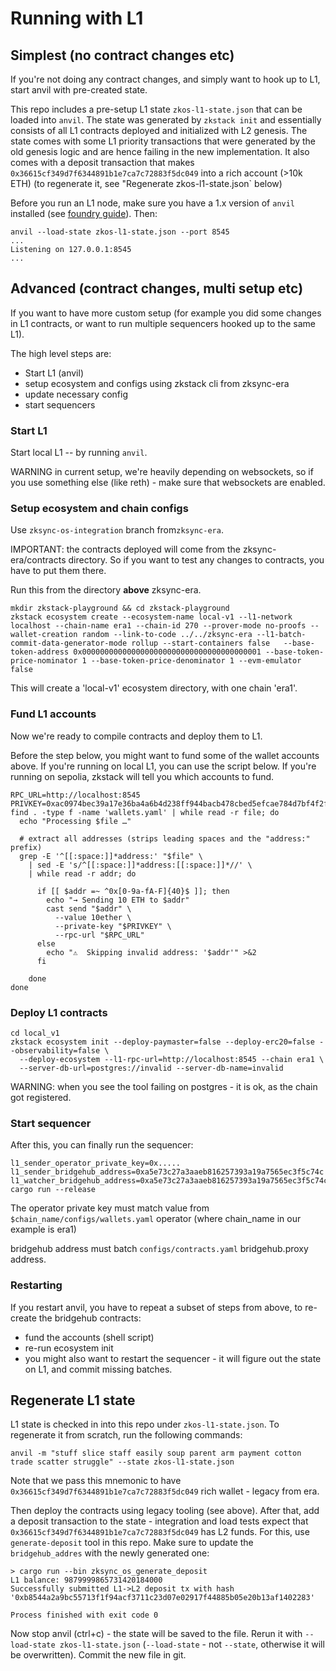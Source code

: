 # Running with L1


## Simplest (no contract changes etc)
If you're not doing any contract changes, and simply want to hook up to L1, start anvil with pre-created state.

This repo includes a pre-setup L1 state `zkos-l1-state.json` that can be loaded into `anvil`. The state was generated by `zkstack init` and essentially consists of all L1 contracts deployed and initialized with L2 genesis. The state comes with some L1 priority transactions that were generated by the old genesis logic and are hence failing in the new implementation. It also comes with a deposit transaction that makes `0x36615cf349d7f6344891b1e7ca7c72883f5dc049` into a rich account (>10k ETH) (to regenerate it, see "Regenerate zkos-l1-state.json` below)

Before you run an L1 node, make sure you have a 1.x version of `anvil` installed (see [foundry guide](https://getfoundry.sh/)). Then:

```
anvil --load-state zkos-l1-state.json --port 8545
...
Listening on 127.0.0.1:8545
...
```

## Advanced (contract changes, multi setup  etc)

If you want to have more custom setup (for example you did some changes in L1 contracts, or want to run multiple sequencers hooked up to the same L1).


The high level steps are:

* Start L1 (anvil)
* setup ecosystem and configs using zkstack cli from zksync-era
* update necessary config
* start sequencers

### Start L1
Start local L1 -- by running `anvil`.

WARNING in current setup, we're heavily depending on websockets, so if you use something else (like reth) - make sure that websockets are enabled.

### Setup ecosystem and chain configs

Use `zksync-os-integration` branch from`zksync-era`.

IMPORTANT: the contracts deployed will come from the zksync-era/contracts directory. So if you want to test any changes to contracts, you have to put them there.

Run this from the directory **above** zksync-era.
```
mkdir zkstack-playground && cd zkstack-playground
zkstack ecosystem create --ecosystem-name local-v1 --l1-network localhost --chain-name era1 --chain-id 270 --prover-mode no-proofs --wallet-creation random --link-to-code ../../zksync-era --l1-batch-commit-data-generator-mode rollup --start-containers false   --base-token-address 0x0000000000000000000000000000000000000001 --base-token-price-nominator 1 --base-token-price-denominator 1 --evm-emulator false
```

This will create a 'local-v1' ecosystem directory, with one chain 'era1'.

### Fund L1 accounts

Now we're ready to compile contracts and deploy them to L1.


Before the step below, you might want to fund some of the wallet accounts above.
If you're running on local L1, you can use the script below.
If you're running on sepolia, zkstack will tell you which accounts to fund.

```shell
RPC_URL=http://localhost:8545
PRIVKEY=0xac0974bec39a17e36ba4a6b4d238ff944bacb478cbed5efcae784d7bf4f2ff80
find . -type f -name 'wallets.yaml' | while read -r file; do
  echo "Processing $file …"

  # extract all addresses (strips leading spaces and the "address:" prefix)
  grep -E '^[[:space:]]*address:' "$file" \
    | sed -E 's/^[[:space:]]*address:[[:space:]]*//' \
    | while read -r addr; do

      if [[ $addr =~ ^0x[0-9a-fA-F]{40}$ ]]; then
        echo "→ Sending 10 ETH to $addr"
        cast send "$addr" \
          --value 10ether \
          --private-key "$PRIVKEY" \
          --rpc-url "$RPC_URL"
      else
        echo "⚠️  Skipping invalid address: '$addr'" >&2
      fi

    done
done
```

### Deploy L1 contracts

```
cd local_v1
zkstack ecosystem init --deploy-paymaster=false --deploy-erc20=false --observability=false \
  --deploy-ecosystem --l1-rpc-url=http://localhost:8545 --chain era1 \
  --server-db-url=postgres://invalid --server-db-name=invalid
```
WARNING: when you see the tool failing on postgres - it is ok, as the chain got registered.


### Start sequencer

After this, you can finally run the sequencer:
```
l1_sender_operator_private_key=0x..... l1_sender_bridgehub_address=0xa5e73c27a3aaeb816257393a19a7565ec3f5c74c  l1_watcher_bridgehub_address=0xa5e73c27a3aaeb816257393a19a7565ec3f5c74c cargo run --release
```

The operator private key must match value from `$chain_name/configs/wallets.yaml` operator (where chain_name in our example is era1)

bridgehub address must batch `configs/contracts.yaml` bridgehub.proxy address.


### Restarting

If you restart anvil, you have to repeat a subset of steps from above, to re-create the bridgehub contracts:
* fund the accounts (shell script)
* re-run ecosystem init
* you might also want to restart the sequencer - it will figure out the state on L1, and commit missing batches.

## Regenerate L1 state

L1 state is checked in into this repo under `zkos-l1-state.json`. To regenerate it from scratch, run the following commands:
```
anvil -m "stuff slice staff easily soup parent arm payment cotton trade scatter struggle" --state zkos-l1-state.json
```
Note that we pass this mnemonic to have `0x36615cf349d7f6344891b1e7ca7c72883f5dc049` rich wallet - legacy from era.

Then deploy the contracts using legacy tooling (see above). 
After that, add a deposit transaction to the state - integration and load tests expect that `0x36615cf349d7f6344891b1e7ca7c72883f5dc049` has L2 funds. For this, use `generate-deposit` tool in this repo. Make sure to update the `bridgehub_addres` with the newly generated one:
```
> cargo run --bin zksync_os_generate_deposit
L1 balance: 9879999865731420184000
Successfully submitted L1->L2 deposit tx with hash '0xb8544a2a9bc55713f1f94acf3711c23d07e02917f44885b05e20b13af1402283'

Process finished with exit code 0

```
Now stop anvil (ctrl+c) - the state will be saved to the file. Rerun it with `--load-state zkos-l1-state.json`  (`--load-state` - not `--state`, otherwise it will be overwritten). Commit the new file in git.